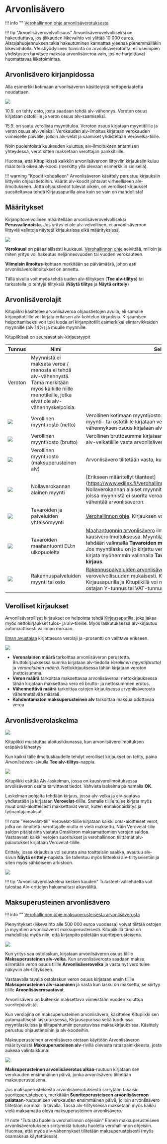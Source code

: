 # Arvonlisävero

!!! info ""
    [Verohallinnon ohje arvonlisäverotuksesta](https://www.vero.fi/yritykset-ja-yhteisot/tietoa-yritysverotuksesta/arvonlisaverotus/)

!!! tip "Arvonlisäverovelvollisuus"
    Arvonlisäverovelvolliseksi on hakeuduttava, jos tilikauden liikevaihto voi ylittää 10 000 euroa. Alarajahuojennuksen takia hakeutuminen kannattaa yleensä pienemmälläkin liikevaihdolla. Yleishyödyllinen toiminta on arvonlisäverotonta, eli useimpien yhdistysten tarvitsee maksaa arvonlisäveroa vain, jos ne harjoittavat huomattavaa liiketoimintaa.

## Arvonlisävero kirjanpidossa

Alla esimerkki kotimaan arvonlisäveron käsittelystä nettoperiaatetta noudattaen.

![](alvkirjaukset.png)

10.9. on tehty osto, josta saadaan tehdä alv-vähennys. Veroton osuus kirjataan ostotilille ja veron osuus alv-saamiseksi.

15.9. on saatu verollista myyntituloa. Veroton osuus kirjataan myyntitilille ja veron osuus alv-velaksi.
Verokauden alv-ilmoitus kirjataan verokauden viimeiselle päivälle, jolloin alv-velat ja saamiset yhdistetään Verovelka-tilille.

Noin puolentoista kuukauden kuluttua, alv-ilmoituksen antamisen yhteydessä, verot sitten maksetaan verottajan pankkitilille.

Huomaa, että Kitupiikissä kaikkiin arvonlisäveroon liittyviin kirjauksiin kuluu määritellä oikea alv-koodi (merkitty yllä olevaan esimerkkiin sinisellä).

!!! warning "Koodit kohdalleen"
    Arvonlisäveron käsittely perustuu kirjauksiin liittyviin ohjaustietoihin. Väärät alv-koodit johtavat virheelliseen alv-ilmoitukseen. Jotta ohjaustiedot tulevat oikein, on verolliset kirjaukset suositeltavaa tehdä Kirjausapurilla aina kuin se vain on mahdollista!


## Määritykset

Kirjanpitovelvollinen määritellään arvonlisäverovelvolliseksi **Perusvalinnoista**. Jos yritys ei ole alv-velvollinen, ei arvonlisäveroon liittyviä valintoja näytetä kirjauksissa eikä määrityksissä.

![](alvsivu.png)

**Verokausi** on pääasiallisesti kuukausi. [Verohallinnon ohje](https://www.vero.fi/yritykset-ja-yhteisot/ilmoittaminen-ja-maksaminen/omaaloitteiset-verot/hakeutuminen_valinnaiseen_verokautee/) selvittää, milloin ja miten yritys voi hakeutus neljännesvuoden tai vuoden verokauteen.

**Viimeisin ilmoitus**-kohtaan merkitään se päivämäärä, johon asti arvonlisäveroilmoitukset on annettu.

Tällä sivulla voit myös tehdä uuden alv-tilityksen (**Tee alv-tilitys**) tai tarkastella jo tehtyjä tilityksiä (**Näytä tilitys** ja **Näytä erittely**)

## Arvonlisäverolajit

Kitupiikki käsittelee arvonlisäveroa ohjaustietojen avulla, eli samalle kirjanpitotilille voi kirjata erilaisen alv-kohtelun kirjauksia. Kirjaamisen helpottamiseksi voit toki luoda eri kirjanpitotilit esimerkiksi elintarvikkeiden myynnille (alv 14%) ja muulle myynnille.

Kitupiikissä on seuraavat alv-kirjaustyypit

 Tunnus         | Nimi    | Selitys
----------------|---------|---------
 | Veroton | Myynnistä ei makseta veroa / menosta ei tehdä alv-vähennystä. Tämä merkitään myös kaikille niille menotileille, jotka eivät ole alv-vähennyskelpoisia.
 ![](netto.png) | Verollinen myynti/osto (netto) | Verollinen kotimaan myynti/osto. Heti kirjauksen yhteydessä myynti- tai ostotilille kirjataan veroton määrä, ja alv-veron tai vähennyksen osuus kirjataan alv-velkojen tai -saatavien tilille.
 ![](lihavoi.png) | Verollinen myynti/osto (brutto) | Verollinen bruttosumma kirjataan tilille, ja vero erotetaan tililtä alv-velkatilille vasta arvonlisäveroilmoitusta laadittaessa.
 ![](euro.png) | Verollinen myynti/osto (maksuperusteinen alv) | Arvonlisävero tilitetään vasta, kun maksu on suoritettu.
 ![](0pros.png) | Nollaverokannan alainen myynti | [Erikseen määritellyt tilanteet](https://www.edilex.fi/verohallinnon_ohjeet/2014_0627.html#4.2 Nollaverokannan alaiset myynnit ja yritysj%C3%A4rjestelyt), joissa myynnistä ei suorita veroa, mutta hankinnoista saa vähentää arvonlisäveron.
 ![](eu.png) | Tavaroiden ja palveluiden yhteisömyynti | [Verohallinnon ohje](https://www.vero.fi/yritykset-ja-yhteisot/tietoa-yritysverotuksesta/arvonlisaverotus/ulkomaankaupan_arvonlisaverotus/).  Kirjauksen voi tehdä Kirjausapurilla.
 ![](laiva.png) | Tavaroiden maahantuonti EU:n ulkopuolelta | [Maahantuonnin arvonlisävero](https://www.vero.fi/yritykset-ja-yhteisot/tietoa-yritysverotuksesta/arvonlisaverotus/ulkomaankaupan_arvonlisaverotus/maahantuonnin-arvonlisavero/) ilmoitetaan kausiveroilmoituksessa. Myyntilaskun yhteydessä kirjaus tehdään valinnalla **Tavaroiden maahantuonti EU:n ulkopuolelta**. Jos myyntilasku on jo kirjattu verottomana, voidaan tullauspäätös kirjata myöhemmin valinnalla **Tavaroiden maahantuonti, veron kirjaus**.
![](vasara.png) | Rakennuspalveluiden myynti tai osto | [Rakennuspalveluiden arvonlisäveron suorittaa ostaja](https://www.vero.fi/yritykset-ja-yhteisot/tietoa-yritysverotuksesta/arvonlisaverotus/rakennusalan_kaannetty_arvonlisaverovelvollisuus/) käänteisen verovelvollisuuden mukaisesti. Kirjauksen voi tehdä Kirjausapurilla ja Kitupiikillä voi myös laatia laskun (mainittava ostajan Y-tunnus tai VAT-tunnus).

## Verolliset kirjaukset

Arvonlisäverolliset kirjaukset on helpointa tehdä [Kirjausapurilla](/kirjaus/apuri), joka jakaa myös nettokirjaukset tulos- ja alv-tileille. Myös laskutuksessa alv-kirjautuu automaattisesti valinnan mukaan.

[Ilman avustajaa](/kirjaus/kasin) kirjattaessa verolaji ja -prosentti on valittava erikseen.

![](alvvalinta.png)

* **Veronalainen määrä** tarkoittaa arvonlisäveron perustetta. Bruttokirjauksessa summa kirjataan alv-tiedolla *Verollinen myynti(brutto)* ja *veronalainen määrä*. Nettokirjauksessa tähän kirjataan veroton (netto)summa.
* **Veron määrä** tarkoittaa maksettavaa arvonlisäveroa: nettokirjauksessa tähän kirjataan maksettava vero eli brutto- ja nettosummien erotus.
* **Vähennettävä määrä** tarkoittaa ostojen kirjauksessa arvonlisäverosta vähennettävää määrää.
* **Kohdentamaton maksuperusteinen alv** tarkoittaa maksua odottavaa veroa


## Arvonlisäverolaskelma

![](teealv.png)

Kitupiikki muistuttaa aloitusikkunassa, kun arvonlisäveroilmoituksen eräpäivä lähestyy

Kun kaikki tälle ilmoituskaudelle tehdyt verolliset kirjaukset on tehty, paina *Arvonlisävero*-sivulla **Tee alv-tilitys**-nappia.

![](laskelma.png)

Kitupiikki esittää Alv-laskelman, jossa on kausiveroilmoituksessa arvolisäveron osalta tarvittavat tiedot. Vahvista laskelma painamalla **OK**.

Laskelman pohjalta tehdään kirjaus, jossa alv-velka ja alv-saatava yhdistetään ja kirjataan **Verovelat**-tilille. Samalle tilille tulee kirjata myös muut oma-aloitteisesti maksettavat verot, kuten ennakonpidätys ja työnantajamaksut.

!!! note "Verovelat-tili"
    Verovelat-tilille kirjataan kaikki oma-aloitteiset verot, jotka on ilmoitettu verottajalle mutta ei vielä maksettu. Näin Verovelat-tilin saldon pitäisi aina vastata OmaVeron maksamattomien verojen saldoa.
    Vastaavasti kaikki verojen suoritukset ja verohallinnon tilittämät alv-palautukset kirjataan Verovelat-tilille.

Erittely, jossa kirjauksia voi seurata aina tositteisiin saakka, avautuu alv-sivun **Näytä erittely**-napista. Se tallentuu myös liitteeksi alv-tilitysvientiin ja siten myös sähköiseen arkistoon.

![](erittely.png)

!!! tip "Arvonlisäverolaskelma kesken kauden"
    Tulosteet-välilehdeltä voit tulostaa Alv-erittelyn haluamaltasi aikaväliltä.

## Maksuperusteinen arvonlisävero

!!! info ""
    [Verohallinnon ohje maksuperusteisesta arvonlisäverosta](https://www.vero.fi/yritykset-ja-yhteisot/tietoa-yritysverotuksesta/arvonlisaverotus/pienyritykset_voivat_tilittaa_arvonlisa/)

Pienyritykset (liikevaihto alle 500 000 euroa vuodessa) voivat tilittää ostojen ja myyntien arvonlisäverot maksuperusteisesti. Kitupiikillä tämä on mahdollista myös niin, että kirjanpito pidetään suoriteperusteisena.

![](maksuperusteinen.png)

Kun yritys saa ostolaskun, kirjataan arvonlisäveron osuus tilille **Maksuperusteinen alv-velka**. Kun arvonlisäverosta saadaan maksu, siirretään veron osuus tilille **Arvonlisäverovelka** ja vasta nyt vero tulee näkyviin alv-tilitykseen.

Vastaavalla tavalla ostolaskun veron osuus kirjataan ensin tilille **Maksuperusteinen alv-saaminen** ja vasta kun lasku on maksettu, se siirtyy tilille **Arvonlisäverosaatavat**.

Arvonlisävero on kuitenkin maksettava viimeistään vuoden kuluttua suoritepäivästä.

Kun verolajina on maksuperusteinen arvonlisävero, käsittelee Kitupiikki sen automaattisesti laskutuksessa, Kirjausapurissa sekä tuoduissa myyntilaskuissa ja tilitapahtumiin perustuvissa maksukirjauksissa. Käsittely perustuu ohjaustietoihin ja alv-koodeihin.

Maksuperusteinen arvonlisävero otetaan käyttöön Arvonlisäveron määrityksistä **Maksuperusteinen alv**-rivillä olevasta rataspainikkeesta, josta aukeaa valintaikkuna:

![](malvikkuna.png)

**Maksuperusteinen arvonlisäverotus alkaa**-ruutuun kirjataan sen verokauden ensimmäinen päivä, jonka arvonlisävero tilitetään maksuperusteisena.

Jos maksuperusteisesta arvonlisäverotuksesta siirrytään takaisin suoriteperusteiseen, merkitään **Suoriteperusteiseen arvonlisäveroon palataan**-ruutuun sen verokauden ensimmäinen päivä, jolloin arvonlisävero tilitetään normaalilla tavalla. Tässä alv-tilityksessä maksetaan myös kaikki vielä maksamatta oleva maksuperusteinen arvonlisävero.

!!! note "Tutustu huolella verohallinnon ohjeisiin"
    Ennen maksuperusteiseen arvonlisäverotukseen siirtymistä tutustu huolella verohallinnon ohjeisiin. Huomaa, että myös alv-vähennykset tilitetään maksuperusteisesti (myös osamaksua käytettäessä).
